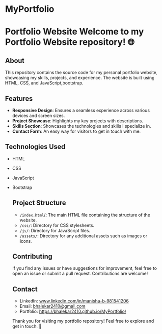 # MyPortfolio
 # Portfolio Website  Welcome to my Portfolio Website repository! 🌐 
 
 ## About
 This repository contains the source code for my personal  portfolio website, showcasing my skills, projects, and experience.  The website is built using HTML, CSS, and JavaScript,bootstrap. 
 
 ## Features
 - **Responsive Design**: Ensures a seamless experience across various devices and screen sizes.
 - **Project Showcase**: Highlights my key projects with descriptions.
 - **Skills Section**: Showcases the technologies and skills I specialize in.
 - **Contact Form**: An easy way for visitors to get in touch with me.
 
 ## Technologies Used 
 - HTML
 - CSS
 - JavaScript
 - Bootstrap
 
   ## Project Structure 
   - `/index.html`/: The main HTML file containing the structure of the website.
   - `/css/`: Directory for CSS stylesheets. 
   -  `/js/`: Directory for JavaScript files.
   -  `/assets/`: Directory for any additional assets such as images or icons.

    ## Contributing
    If you find any issues or have suggestions for improvement, feel free to open an issue or submit a pull request. Contributions are welcome!

   ## Contact
   - LinkedIn: www.linkedin.com/in/manisha-b-981541206
   - Email: bhalekar2410@gmail.com
   - Portfolio:  https://bhalekar2410.github.io/MyPortfolio/
   
   Thank you for visiting my portfolio repository! Feel free to explore and get in touch. 👋
